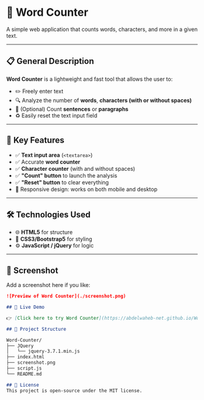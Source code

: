 # 📝 Word Counter

A simple web application that counts words, characters, and more in a given text.

---

## 📋 General Description

**Word Counter** is a lightweight and fast tool that allows the user to:
- ✏️ Freely enter text
- 🔍 Analyze the number of **words**, **characters (with or without spaces)**
- 🧮 (Optional) Count **sentences** or **paragraphs**
- ♻️ Easily reset the text input field

---

## 🚀 Key Features

- ✅ **Text input area** (`<textarea>`)
- ✅ Accurate **word counter**
- ✅ **Character counter** (with and without spaces)
- ✅ **"Count" button** to launch the analysis
- ✅ **"Reset" button** to clear everything
- 📱 Responsive design: works on both mobile and desktop

---

## 🛠️ Technologies Used

- 🌐 **HTML5** for structure
- 🎨 **CSS3/Bootstrap5** for styling
- ⚙️ **JavaScript / jQuery** for logic

---

## 📸 Screenshot

Add a screenshot here if you like:

```markdown
![Preview of Word Counter](./screenshot.png)

## 🔗 Live Demo

👉 [Click here to try Word Counter](https://abdelwaheb-net.github.io/Word-Counter/)

## 📁 Project Structure

Word-Counter/
├── JQuery
│   └── jquery-3.7.1.min.js
├── index.html
├── screenshot.png
├── script.js
└── README.md

## 📄 License
This project is open-source under the MIT license.
